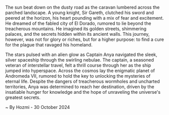 
The sun beat down on the dusty road as the caravan lumbered across the parched landscape.  A young knight, Sir Gareth, clutched his sword and peered at the horizon, his heart pounding with a mix of fear and excitement. He dreamed of the fabled city of El Dorado, rumored to lie beyond the treacherous mountains.  He imagined its golden streets, shimmering palaces, and the secrets hidden within its ancient walls. This journey, however, was not for glory or riches, but for a higher purpose: to find a cure for the plague that ravaged his homeland. 

The stars pulsed with an alien glow as Captain Anya navigated the sleek, silver spaceship through the swirling nebulae.  The captain, a seasoned veteran of interstellar travel, felt a thrill course through her as the ship jumped into hyperspace.  Across the cosmos lay the enigmatic planet of Andromeda VII, rumored to hold the key to unlocking the mysteries of eternal life.  Despite the dangers of treacherous wormholes and uncharted territories, Anya was determined to reach her destination, driven by the insatiable hunger for knowledge and the hope of unraveling the universe's greatest secrets. 

~ By Hozmi - 30 October 2024
